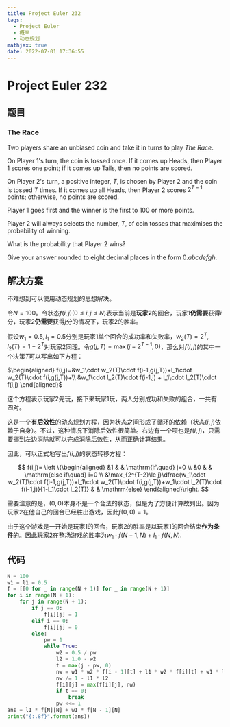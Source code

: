 ```yaml
---
title: Project Euler 232
tags:
  - Project Euler
  - 概率
  - 动态规划
mathjax: true
date: 2022-07-01 17:36:55
---
```


<escape><!-- more --></escape>

# Project Euler 232

## 题目

### The Race

Two players share an unbiased coin and take it in turns to play *The Race*.

On Player $1$'s turn, the coin is tossed once. If it comes up Heads, then Player $1$ scores one point; if it comes up Tails, then no points are scored.

On Player $2$'s turn, a positive integer, $T$, is chosen by Player $2$ and the coin is tossed $T$ times. If it comes up all Heads, then Player $2$ scores $2^{T-1}$ points; otherwise, no points are scored.

Player $1$ goes first and the winner is the first to $100$ or more points.

Player $2$ will always selects the number, $T$, of coin tosses that maximises the probability of winning.

What is the probability that Player $2$ wins?

Give your answer rounded to eight decimal places in the form $0.abcdefgh$.

## 解决方案

不难想到可以使用动态规划的思想解决。

令$N=100$。令状态$f(i,j)(0\le i,j\le N)$表示当前是**玩家**$\mathbf{2}$的回合，玩家$1$**仍需要**获得$i$分，玩家$2$**仍需要**获得$j$分的情况下，玩家$2$的胜率。

假设$w_1=0.5,l_1=0.5$分别是玩家$1$单个回合的成功率和失败率，$w_2(T)=2^{T},l_2(T)=1-2^{T}$对玩家$2$同理。令$g(j,T)=\max(j-2^{T-1},0)$，那么对$f(i,j)$的其中一个决策$T$可以写出如下方程：

$\begin{aligned}
f(i,j)=&w_1\cdot w_2(T)\cdot f(i-1,g(j,T))+l_1\cdot w_2(T)\cdot f(i,g(j,T))+\\
&w_1\cdot l_2(T)\cdot f(i-1,j) + l_1\cdot l_2(T)\cdot f(i,j)
\end{aligned}$

这个方程表示玩家$2$先玩，接下来玩家$1$玩，两人分别成功和失败的组合，一共有四对。

这是一个**有后效性**的动态规划方程，因为状态之间形成了循环的依赖（状态$(i,j)$依赖于自身）。不过，这种情况下消除后效性很简单。右边有一个项也是$f(i,j)$，只需要挪到左边消除就可以完成消除后效性，从而正确计算结果。

因此，可以正式地写出$f(i,j)$的状态转移方程：

$$
f(i,j)=
\left \{\begin{aligned}
  &1 & & \mathrm{if\quad} j=0 \\
  &0 & & \mathrm{else if\quad} i=0 \\
  &\max_{2^{T-2}\le j}\dfrac{w_1\cdot w_2(T)\cdot f(i-1,g(j,T))+l_1\cdot w_2(T)\cdot f(i,g(j,T))+w_1\cdot l_2(T)\cdot f(i-1,j)}{1-l_1\cdot l_2(T)} & & \mathrm{else}
\end{aligned}\right.
$$

需要注意的是，$(0,0)$本身不是一个合法的状态，但是为了方便计算故列出。因为玩家$2$在他自己的回合已经胜出游戏，因此$f(0,0)=1$。

由于这个游戏是一开始是玩家$1$的回合，玩家$2$的胜率是以玩家$1$的回合结束**作为条件**的。因此玩家$2$在整场游戏的胜率为$w_1\cdot f(N-1,N)+l_1\cdot f(N,N)$.

## 代码

```py
N = 100
w1 = l1 = 0.5
f = [[0 for _ in range(N + 1)] for _ in range(N + 1)]
for i in range(N + 1):
    for j in range(N + 1):
        if j == 0:
            f[i][j] = 1
        elif i == 0:
            f[i][j] = 0
        else:
            pw = 1
            while True:
                w2 = 0.5 / pw
                l2 = 1.0 - w2
                t = max(j - pw, 0)
                nw = w1 * w2 * f[i - 1][t] + l1 * w2 * f[i][t] + w1 * l2 * f[i - 1][j]
                nw /= 1 - l1 * l2
                f[i][j] = max(f[i][j], nw)
                if t == 0:
                    break
                pw <<= 1
ans = l1 * f[N][N] + w1 * f[N - 1][N]
print("{:.8f}".format(ans))

```
